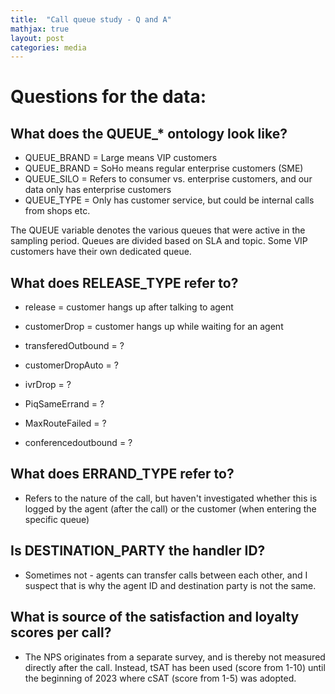 ```yaml
---
title:  "Call queue study - Q and A"
mathjax: true
layout: post
categories: media
---
```



# Questions for the data:

## What does the QUEUE_* ontology look like?
- QUEUE_BRAND = Large means VIP customers
- QUEUE_BRAND = SoHo means regular enterprise customers (SME)
- QUEUE_SILO = Refers to consumer vs. enterprise customers, and our data only has enterprise customers
- QUEUE_TYPE = Only has customer service, but could be internal calls from shops etc.

The QUEUE variable denotes the various queues that were active in the sampling period. Queues are divided based on SLA and topic. Some VIP customers have their own dedicated queue. 




## What does RELEASE_TYPE refer to?
- release = customer hangs up after talking to agent
- customerDrop = customer hangs up while waiting for an agent

- transferedOutbound = ?
- customerDropAuto = ?
- ivrDrop = ?
- PiqSameErrand = ?
- MaxRouteFailed = ?
- conferencedoutbound = ?

## What does ERRAND_TYPE refer to?
- Refers to the nature of the call, but haven't investigated whether this is logged by the agent (after the call) or the customer (when entering the specific queue)



## Is DESTINATION_PARTY the handler ID?
- Sometimes not - agents can transfer calls between each other, and I suspect that is why the agent ID and destination party is not the same.



## What is source of the satisfaction and loyalty scores per call?
- The NPS originates from a separate survey, and is thereby not measured directly after the call. Instead, tSAT has been used (score from 1-10) until the beginning of 2023 where cSAT (score from 1-5) was adopted.